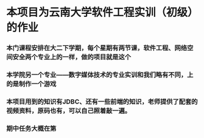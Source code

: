 # 本项目为云南大学软件工程实训（初级）的作业
### 本门课程安排在大二下学期，每个星期有两节课，软件工程、网络空间安全两个专业上的一样，做的项目就是这个
### 本学院另一个专业——数字媒体技术的专业实训和我们略有不同，上的是制作一个游戏

### 本项目用到的知识有JDBC、还有一些前端的知识，老师提供了配套的视频资料，原码也有，可以自己照着敲一遍。

### 期中任务大概在第